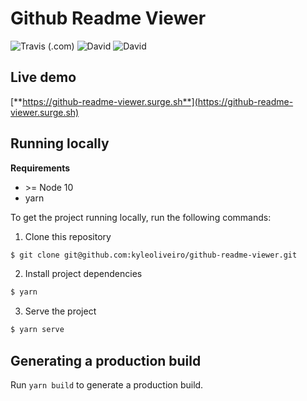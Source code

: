 # Github Readme Viewer

![Travis (.com)](https://img.shields.io/travis/com/kyleoliveiro/github-readme-viewer?style=for-the-badge) ![David](https://img.shields.io/david/kyleoliveiro/github-readme-viewer?style=for-the-badge) ![David](https://img.shields.io/david/dev/kyleoliveiro/github-readme-viewer?style=for-the-badge)

## Live demo
[**https://github-readme-viewer.surge.sh**](https://github-readme-viewer.surge.sh)

## Running locally
**Requirements**
- \>= Node 10
- yarn

To get the project running locally, run the following commands:

1. Clone this repository
```bash
$ git clone git@github.com:kyleoliveiro/github-readme-viewer.git
```

2. Install project dependencies
```bash
$ yarn
```

3. Serve the project
```bash
$ yarn serve
```

## Generating a production build
Run `yarn build` to generate a production build.
